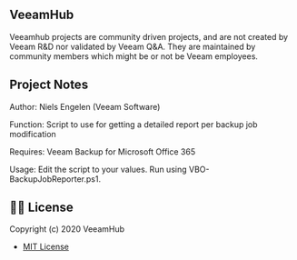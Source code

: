 ## VeeamHub

Veeamhub projects are community driven projects, and are not created by Veeam R&D nor validated by Veeam Q&A. They are maintained by community members which might be or not be Veeam employees.

## Project Notes
Author: Niels Engelen (Veeam Software)

Function: Script to use for getting a detailed report per backup job modification

Requires: Veeam Backup for Microsoft Office 365

Usage: Edit the script to your values. Run using VBO-BackupJobReporter.ps1.

## 🤝🏾 License
Copyright (c) 2020 VeeamHub

- [MIT License](LICENSE)
